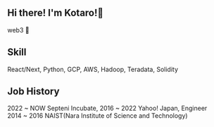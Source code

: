 ## Hi there! I'm Kotaro!👋
web3 💓 <br>

## Skill
React/Next, Python, GCP, AWS, Hadoop, Teradata, Solidity

## Job History
2022 ~ NOW Septeni Incubate,
2016 ~ 2022 Yahoo! Japan, Engineer<br>
2014 ~ 2016 NAIST(Nara Institute of Science and Technology)
